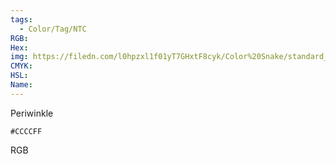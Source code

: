 ```yaml
---
tags:
  - Color/Tag/NTC
RGB:
Hex:
img: https://filedn.com/l0hpzxl1f01yT7GHxtF8cyk/Color%20Snake/standard_csv_to_svg/%23/CCCCFF.svg
CMYK:
HSL:
Name:
---
```

Periwinkle
```palette
#CCCCFF
```
RGB
